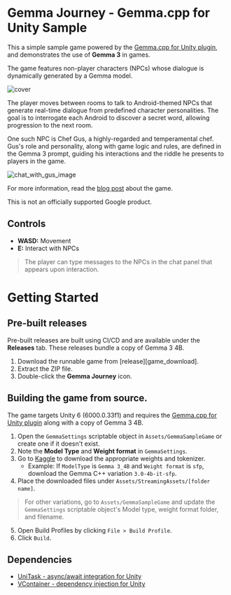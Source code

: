 # Gemma Journey - Gemma.cpp for Unity Sample

This a simple sample game powered by the [Gemma.cpp for Unity plugin][gemma_plugin], and demonstrates the use of **Gemma 3** in games.

The game features non-player characters (NPCs) whose dialogue is dynamically generated by a Gemma model. 

![cover](/ReadmeImages/cover.png)

The player moves between rooms to talk to Android-themed NPCs that generate real-time dialogue from predefined character personalities. The goal is to interrogate each Android to discover a secret word, allowing progression to the next room.

One such NPC is Chef Gus, a highly-regarded and temperamental chef. Gus's role and personality, along with game logic and rules, are defined in the Gemma 3 prompt, guiding his interactions and the riddle he presents to players in the game. 

![chat_with_gus_image](/ReadmeImages/talk_with_gus.png)

For more information, read the [blog post][blog] about the game.

This is not an officially supported Google product.

## Controls

* **WASD:** Movement
* **E:** Interact with NPCs
> The player can type messages to the NPCs in the chat panel that appears upon interaction.

# Getting Started

## Pre-built releases

Pre-built releases are built using CI/CD and are available under the **Releases** tab. These releases bundle a copy of Gemma 3 4B.

1.  Download the runnable game from [release][game_download].
2.  Extract the ZIP file.
3.  Double-click the **Gemma Journey** icon.

## Building the game from source.

The game targets Unity 6 (6000.0.33f1) and requires the [Gemma.cpp for Unity plugin][gemma_plugin] along with a copy of Gemma 3 4B.

1.  Open the `GemmaSettings` scriptable object in `Assets/GemmaSampleGame` or create one if it doesn't exist.
2.  Note the **Model Type** and **Weight format** in `GemmaSettings`.
3.  Go to [Kaggle][gemma_kaggle] to download the appropriate weights and tokenizer.
    * Example: If `ModelType` is `Gemma 3_4B` and `Weight format` is `sfp`, download the Gemma C++ variation `3.0-4b-it-sfp`.
4.  Place the downloaded files under `Assets/StreamingAssets/[folder name]`.

> For other variations, go to `Assets/GemmaSampleGame` and update the `GemmaSettings` scriptable object's Model type, weight format folder, and filename.

5.  Open Build Profiles by clicking `File > Build Profile`.
6.  Click `Build`.

## Dependencies

* [UniTask - async/await integration for Unity](https://github.com/Cysharp/UniTask)
* [VContainer - dependency injection for Unity](https://vcontainer.hadashikick.jp/)

[gemma_plugin]: https://github.com/google/gemma-unity-plugin
[blog]: https://ai.google.dev/gdc
[gemma_kaggle]: https://www.kaggle.com/models/google/gemma-3/gemmaCpp
